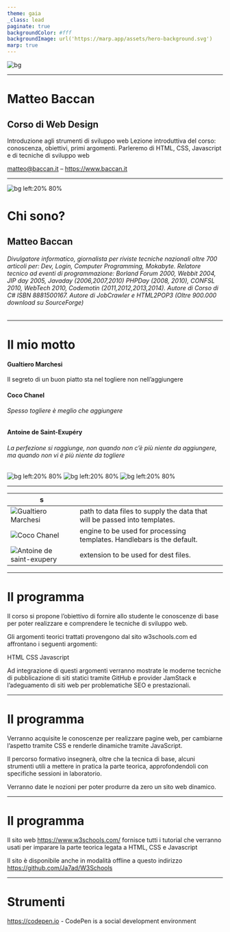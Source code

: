 ```yaml
---
theme: gaia
_class: lead
paginate: true
backgroundColor: #fff
backgroundImage: url('https://marp.app/assets/hero-background.svg')
marp: true
---
```


![bg ](assets/banner.png)


---

# Matteo Baccan

## Corso di Web Design

Introduzione agli strumenti di sviluppo web
Lezione introduttiva del corso: conoscenza, obiettivi, primi argomenti.
Parleremo di HTML, CSS, Javascript e di tecniche di sviluppo web

matteo@baccan.it – https://www.baccan.it

---

![bg left:20% 80%](assets/matteo%20baccan.jpg)

# Chi sono?

## Matteo Baccan

###### Divulgatore informatico, giornalista per riviste tecniche nazionali oltre 700 articoli per: Dev, Login, Computer Programming, Mokabyte. Relatore tecnico ad eventi di programmazione: Borland Forum 2000, Webbit 2004, JIP day 2005, Javaday (2006,2007,2010) PHPDay (2008, 2010), CONFSL 2010, WebTech 2010, Codemotin (2011,2012,2013,2014). Autore di Corso di C# ISBN 8881500167. Autore di JobCrawler e HTML2POP3 (Oltre 900.000 download su SourceForge)

---

# Il mio motto

#### Gualtiero Marchesi 
Il segreto di un buon piatto sta nel togliere non nell’aggiungere

#### Coco Chanel
###### Spesso togliere è meglio che aggiungere

#### Antoine de Saint-Exupéry
###### La perfezione si raggiunge, non quando non c’è più niente da aggiungere, ma quando non vi è più niente da togliere

![bg left:20% 80%](assets/gualtiero%20marchesi.png)
![bg left:20% 80%](assets/coco%20chanel.png)
![bg left:20% 80%](assets/antoine%20de%20saint-exupery.png)

---

|s|  |
| ------ | ----------- |
|  ![Gualtiero Marchesi](assets/gualtiero%20marchesi.png=x250) | path to data files to supply the data that will be passed into templates. |
| ![Coco Chanel](assets/coco%20chanel.png=250x) | engine to be used for processing templates. Handlebars is the default. |
| ![Antoine de saint-exupery](assets/antoine%20de%20saint-exupery.png)    | extension to be used for dest files. |

---
# Il programma

Il corso si propone l’obiettivo di fornire allo studente le conoscenze di base per poter realizzare e comprendere le tecniche di sviluppo web.

Gli argomenti teorici trattati provengono dal sito w3schools.com ed affrontano i seguenti argomenti:

HTML
CSS
Javascript

Ad integrazione di questi argomenti verranno mostrate le moderne tecniche di pubblicazione di siti statici tramite GitHub e provider JamStack e l’adeguamento di siti web per problematiche SEO e prestazionali.

---
# Il programma

Verranno acquisite le conoscenze per realizzare pagine web, per cambiarne l’aspetto tramite CSS e renderle dinamiche tramite JavaScript.

Il percorso formativo insegnerà, oltre che la tecnica di base, alcuni strumenti utili a mettere in pratica la parte teorica, approfondendoli con specifiche sessioni in laboratorio.

Verranno date le nozioni per poter produrre da zero un sito web dinamico.

---

# Il programma

Il sito web https://www.w3schools.com/ fornisce tutti i tutorial che verranno usati per imparare la parte teorica legata a HTML, CSS e Javascript

Il sito è disponibile anche in modalità offline a questo indirizzo https://github.com/Ja7ad/W3Schools

---

# Strumenti

https://codepen.io -  CodePen is a social development environment
